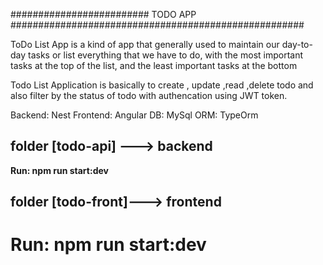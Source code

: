 #########################  TODO APP #####################################################

ToDo List App is a kind of app that generally used to maintain our day-to-day tasks or list everything that we have to do, with the most important tasks at the top of the list, and the least important tasks at the bottom

Todo List  Application is basically to create , update ,read ,delete todo and also filter by the status of todo with authencation using JWT token.

Backend: Nest 
Frontend: Angular
DB: MySql
ORM: TypeOrm

folder [todo-api] ---> backend 
--------------------------------------------------------

**Run: npm run start:dev**

folder [todo-front]---> frontend
---------------------------------------------------------

**Run: npm run start:dev**
======================================================================================================
